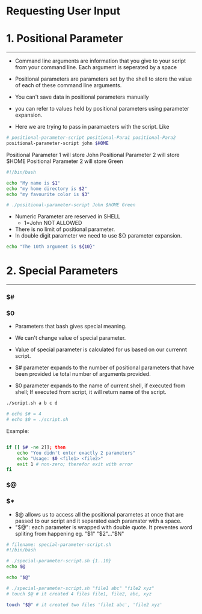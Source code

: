 # Requesting User Input

# 1. Positional Parameter
----
- Command line arguments are information that you give to your script from your command line. Each argument is seperated by a space
- Positional parameters are parameters set by the shell to store the value of each of these command line arguments.
- You can't save data in positional parameters manually
- you can refer to values held by positional parameters using parameter expansion.

- Here we are trying to pass in paramaeters with the script. Like 
```bash
# positional-parameter-script positional-Para1 positional-Para2
positional-parameter-script john $HOME
```
Positional Parameter 1 will store John
Positional Parameter 2 will store $HOME
Positional Parameter 2 will store Green 

```bash
#!/bin/bash

echo "My name is $1"
echo "my home directory is $2"
echo "my favourite color is $3"

# ./positional-parameter-script John $HOME Green
```
- Numeric Parameter are reserved in SHELL
  - 1=John NOT ALLOWED
- There is no limit of positional parameter.
- In double digit parameter we need to use ${} parameter expansion.
```bash
echo "The 10th argument is ${10}"
```


# 2. Special Parameters
----
### $#
### $0

- Parameters that bash gives special meaning.
- We can't change value of special parameter.
- Value of special parameter is calculated for us based on our currennt script.

- $# parameter expands to the number of positional parameters that have been provided i.e total number of arguments provided.
- $0 parameter expands to the name of current shell, if executed from shell; If executed from script, it will return name of the script.

```bash
./script.sh a b c d

# echo $# = 4
# echo $0 = ./script.sh
```

Example:
```bash

if [[ $# -ne 2]]; then
    echo "You didn't enter exactly 2 parameters"
    echo "Usage: $0 <file1> <file2>"
    exit 1 # non-zero; therefor exit with error
fi

```

### $@
### $*

- $@ allows us to access all the positional parametes at once that are passed to our script and it separated each paramater with a space.
- "$@": each parameter is wrapped with double quote. It preventes word spliting from happening eg. "$1" "$2"..."$N"

```bash
# filename: special-parameter-script.sh
#!/bin/bash

# ./special-parameter-script.sh {1..10}
echo $@

echo "$@"

# ./special-parameter-script.sh "file1 abc" "file2 xyz"
# touch $@ # it created 4 files file1, file2, abc, xyz

touch "$@" # it created two files 'file1 abc', 'file2 xyz'
```